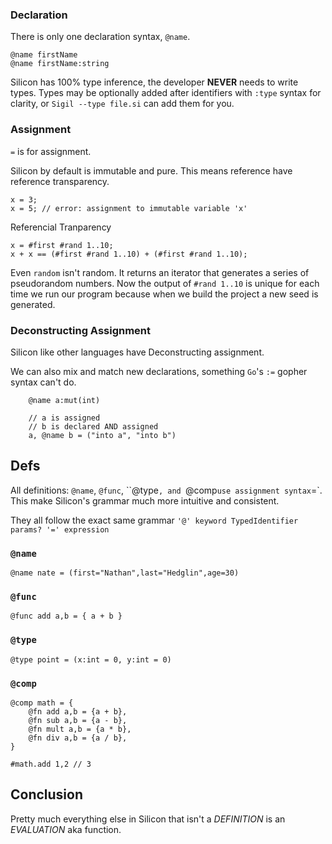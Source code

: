 ### Declaration

There is only one declaration syntax, `@name`.

    @name firstName
    @name firstName:string

Silicon has 100% type inference, the developer **NEVER** needs to write types. Types may be optionally added after identifiers with `:type` syntax for clarity, or `Sigil --type file.si` can add them for you.

### Assignment

`=` is for assignment.

Silicon by default is immutable and pure. This means reference have reference transparency.

    x = 3;
    x = 5; // error: assignment to immutable variable 'x'

Referencial Tranparency

    x = #first #rand 1..10;
    x + x == (#first #rand 1..10) + (#first #rand 1..10);

Even `random` isn't random. It returns an iterator that generates a series of pseudorandom numbers. Now the output of `#rand 1..10` is unique for each time we run our program because when we build the project a new seed is generated.

### Deconstructing Assignment

Silicon like other languages have Deconstructing assignment.

We can also mix and match new declarations, something `Go`'s `:=` gopher syntax can't do.

```silicon
    @name a:mut(int)

    // a is assigned
    // b is declared AND assigned
    a, @name b = ("into a", "into b")
```

## Defs

All definitions: `@name`, `@func`, ``@type`, and `@comp` use assignment syntax `=`. This make Silicon's grammar much more intuitive and consistent.

They all follow the exact same grammar `'@' keyword TypedIdentifier params? '=' expression`

### `@name`

    @name nate = (first="Nathan",last="Hedglin",age=30)

### `@func`

    @func add a,b = { a + b }

### `@type`

    @type point = (x:int = 0, y:int = 0)

### `@comp`

    @comp math = {
        @fn add a,b = {a + b},
        @fn sub a,b = {a - b},
        @fn mult a,b = {a * b},
        @fn div a,b = {a / b},
    }

    #math.add 1,2 // 3

## Conclusion

Pretty much everything else in Silicon that isn't a _DEFINITION_ is an _EVALUATION_ aka function.
